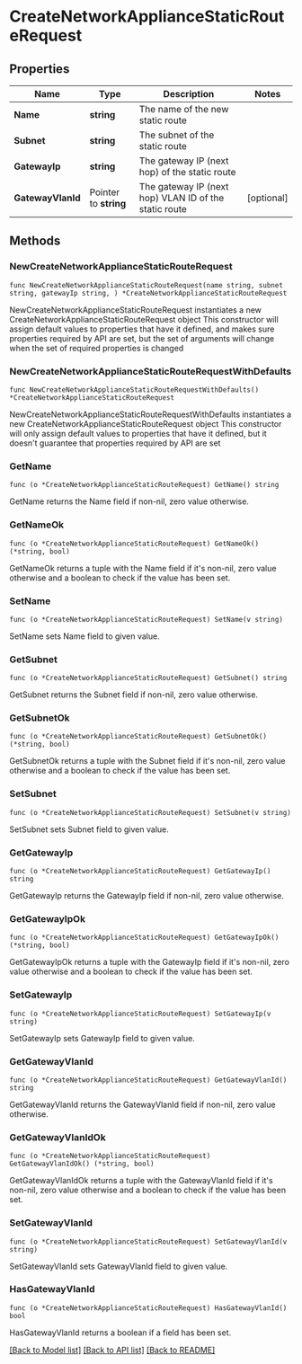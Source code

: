 # CreateNetworkApplianceStaticRouteRequest

## Properties

Name | Type | Description | Notes
------------ | ------------- | ------------- | -------------
**Name** | **string** | The name of the new static route | 
**Subnet** | **string** | The subnet of the static route | 
**GatewayIp** | **string** | The gateway IP (next hop) of the static route | 
**GatewayVlanId** | Pointer to **string** | The gateway IP (next hop) VLAN ID of the static route | [optional] 

## Methods

### NewCreateNetworkApplianceStaticRouteRequest

`func NewCreateNetworkApplianceStaticRouteRequest(name string, subnet string, gatewayIp string, ) *CreateNetworkApplianceStaticRouteRequest`

NewCreateNetworkApplianceStaticRouteRequest instantiates a new CreateNetworkApplianceStaticRouteRequest object
This constructor will assign default values to properties that have it defined,
and makes sure properties required by API are set, but the set of arguments
will change when the set of required properties is changed

### NewCreateNetworkApplianceStaticRouteRequestWithDefaults

`func NewCreateNetworkApplianceStaticRouteRequestWithDefaults() *CreateNetworkApplianceStaticRouteRequest`

NewCreateNetworkApplianceStaticRouteRequestWithDefaults instantiates a new CreateNetworkApplianceStaticRouteRequest object
This constructor will only assign default values to properties that have it defined,
but it doesn't guarantee that properties required by API are set

### GetName

`func (o *CreateNetworkApplianceStaticRouteRequest) GetName() string`

GetName returns the Name field if non-nil, zero value otherwise.

### GetNameOk

`func (o *CreateNetworkApplianceStaticRouteRequest) GetNameOk() (*string, bool)`

GetNameOk returns a tuple with the Name field if it's non-nil, zero value otherwise
and a boolean to check if the value has been set.

### SetName

`func (o *CreateNetworkApplianceStaticRouteRequest) SetName(v string)`

SetName sets Name field to given value.


### GetSubnet

`func (o *CreateNetworkApplianceStaticRouteRequest) GetSubnet() string`

GetSubnet returns the Subnet field if non-nil, zero value otherwise.

### GetSubnetOk

`func (o *CreateNetworkApplianceStaticRouteRequest) GetSubnetOk() (*string, bool)`

GetSubnetOk returns a tuple with the Subnet field if it's non-nil, zero value otherwise
and a boolean to check if the value has been set.

### SetSubnet

`func (o *CreateNetworkApplianceStaticRouteRequest) SetSubnet(v string)`

SetSubnet sets Subnet field to given value.


### GetGatewayIp

`func (o *CreateNetworkApplianceStaticRouteRequest) GetGatewayIp() string`

GetGatewayIp returns the GatewayIp field if non-nil, zero value otherwise.

### GetGatewayIpOk

`func (o *CreateNetworkApplianceStaticRouteRequest) GetGatewayIpOk() (*string, bool)`

GetGatewayIpOk returns a tuple with the GatewayIp field if it's non-nil, zero value otherwise
and a boolean to check if the value has been set.

### SetGatewayIp

`func (o *CreateNetworkApplianceStaticRouteRequest) SetGatewayIp(v string)`

SetGatewayIp sets GatewayIp field to given value.


### GetGatewayVlanId

`func (o *CreateNetworkApplianceStaticRouteRequest) GetGatewayVlanId() string`

GetGatewayVlanId returns the GatewayVlanId field if non-nil, zero value otherwise.

### GetGatewayVlanIdOk

`func (o *CreateNetworkApplianceStaticRouteRequest) GetGatewayVlanIdOk() (*string, bool)`

GetGatewayVlanIdOk returns a tuple with the GatewayVlanId field if it's non-nil, zero value otherwise
and a boolean to check if the value has been set.

### SetGatewayVlanId

`func (o *CreateNetworkApplianceStaticRouteRequest) SetGatewayVlanId(v string)`

SetGatewayVlanId sets GatewayVlanId field to given value.

### HasGatewayVlanId

`func (o *CreateNetworkApplianceStaticRouteRequest) HasGatewayVlanId() bool`

HasGatewayVlanId returns a boolean if a field has been set.


[[Back to Model list]](../README.md#documentation-for-models) [[Back to API list]](../README.md#documentation-for-api-endpoints) [[Back to README]](../README.md)


